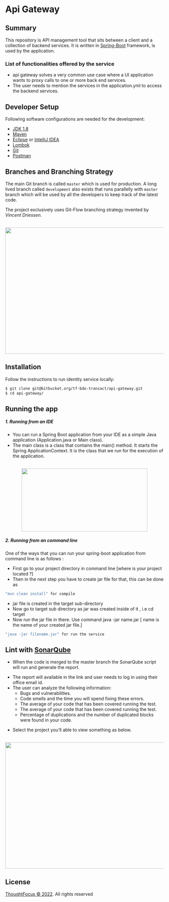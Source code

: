 # Api Gateway

## Summary

This repository is API management tool that sits between a client and a collection of backend services. It is written in [Spring-Boot](https://spring.io/projects/spring-boot) framework, is used by the application. 

### List of functionalities offered by the service
* api gateway solves a very common use case where a UI application wants to proxy calls to one or more back end services.
* The user needs to mention the services in the application.yml to access the backend services.

## Developer Setup
Following software configurations are needed for the development:

* [JDK 1.8](https://www.oracle.com/in/java/technologies/javase/javase8-archive-downloads.html) 
* [Maven](http://download.Eclipse.org/technology/m2e/releases/)
* [Eclipse](https://www.eclipse.org/downloads/) or [IntelliJ IDEA](https://www.jetbrains.com/idea/download/#section=windows)
* [Lombok](https://projectlombok.org/download)
* [Git](https://git-scm.com/)
* [Postman](https://www.postman.com/downloads/)

## Branches and Branching Strategy
The main Git branch is called `master` which is used for production. A long lived branch called `development` also exists that runs parallelly with `master` branch which will be used by all the developers to keep track of the latest code.

The project exclusively uses Git-Flow branching strategy invented by *Vincent Driessen*.
<p  align="center">
<br>
<img  src="https://www.linkpicture.com/q/git-strategy.png"  height="400"  width="600"  />
<br>
</p>

## Installation
Follow the instructions to run identity service locally:

```sh
$ git clone git@bitbucket.org/tf-bdo-transact/api-gateway.git
$ cd api-gateway/
```

## Running the app

##### 1. Running from an IDE
* You can run a Spring Boot application from your IDE as a simple Java application (Application.java or Main class).
* The main class is a class that contains the main() method. It starts the Spring ApplicationContext. It is the class that we run     for the execution of the application.
<p  align="center">
<br>
<img  src="https://static.javatpoint.com/springboot/images/run-spring-boot-application2.png"  height="200"  width="400"  />
<br>
</p>

##### 2. Running from an command line
One of the ways that you can run your spring-boot application from command line is as follows :
* First go to your project directory in command line [where is your project located ?]
* Then in the next step you have to create jar file for that, this can be done as

```sh
"mvn clean install" for compile
```
* jar file is created in the target sub-directory
* Now go to target sub directory as jar was created inside of it , i.e cd target
* Now run the jar file in there. Use command java -jar name.jar [ name is the name of your created jar file.]

```sh
"java -jar filename.jar" for run the service
```
## Lint with [SonarQube](https://sonar.thoughtfocus.com/sessions/new?return_to=%2F)
* When the code is merged to the master branch the SonarQube script will run and generate the report.               
+ The report will available in the link and user needs to log in using their office email id.
+ The user can analyze the following information:
    + Bugs and vulnerabilities.
    + Code smells and the time you will spend fixing these errors.
    + The average of your code that has been covered running the test.
    + The average of your code that has been covered running the test.
    + Percentage of duplications and the number of duplicated blocks were found in your code.
* Select the project you’ll able to view something as below.
<p  align="center">
<br>
<img  src="https://docs.bitnami.com/images/img/how_to_guides/analyze-projects-sonarqube/initial-metrics-before-add-error.png"  height="400"  width="600"  />
<br>
</p>

## License
[ThoughtFocus © 2022](LICENSE). All rights reserved

